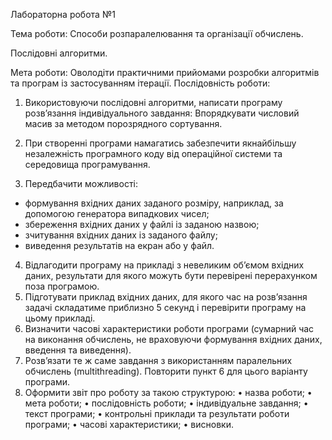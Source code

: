 Лабораторна робота №1

Тема роботи: Способи розпаралелювання та організації обчислень.

Послідовні алгоритми.

Мета роботи: Оволодіти практичними прийомами розробки алгоритмів та програм із
застосуванням ітерації.
Послідовність роботи:
1. Використовуючи послідовні алгоритми, написати програму розв’язання
індивідуального завдання:
   Впорядкувати числовий масив за методом порозрядного сортування.

2. При створенні програми намагатись забезпечити якнайбільшу незалежність
програмного коду від операційної системи та середовища програмування.
3. Передбачити можливості:
- формування вхідних даних заданого розміру, наприклад, за допомогою
генератора випадкових чисел;
- збереження вхідних даних у файлі із заданою назвою;
- зчитування вхідних даних із заданого файлу;
- виведення результатів на екран або у файл.
4. Відлагодити програму на прикладі з невеликим об’ємом вхідних даних,
результати для якого можуть бути перевірені перерахунком поза програмою.
5. Підготувати приклад вхідних даних, для якого час на розв’язання задачі
складатиме приблизно 5 секунд і перевірити програму на цьому прикладі.
6. Визначити часові характеристики роботи програми (сумарний час на виконання
обчислень, не враховуючи формування вхідних даних, введення та виведення).
7. Розв’язати те ж саме завдання з використанням паралельних обчислень
(multithreading). Повторити пункт 6 для цього варіанту програми.
8. Оформити звіт про роботу за такою структурою:
• назва роботи;
• мета роботи;
• послідовність роботи;
• індивідуальне завдання;
• текст програми;
• контрольні приклади та результати роботи програми;
• часові характеристики;
• висновки.
